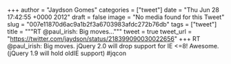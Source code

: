 
+++
author = "Jaydson Gomes"
categories = ["tweet"]
date = "Thu Jun 28 17:42:55 +0000 2012"
draft = false
image = "No media found for this Tweet"
slug = "007e11870d6ac9a1b2f3a6703983afdc272b76db"
tags = ["tweet"]
title = """RT @paul_irish: Big moves..."""
tweet = true
tweet_url = "https://twitter.com/jaydson/status/218399090030022656"
+++
RT @paul_irish: Big moves. jQuery 2.0 will drop support for IE &lt;=8! Awesome. (jQuery 1.9 will hold oldIE support) #jqcon
